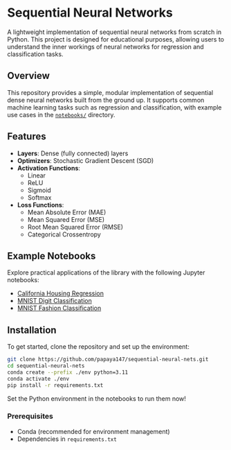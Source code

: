
# Sequential Neural Networks

A lightweight implementation of sequential neural networks from scratch in Python. This project is designed for educational purposes, allowing users to understand the inner workings of neural networks for regression and classification tasks.

## Overview

This repository provides a simple, modular implementation of sequential dense neural networks built from the ground up. It supports common machine learning tasks such as regression and classification, with example use cases in the [`notebooks/`](https://github.com/papaya147/sequential-neural-nets/tree/main/notebooks) directory.

## Features

- **Layers**: Dense (fully connected) layers
- **Optimizers**: Stochastic Gradient Descent (SGD)
- **Activation Functions**:
  - Linear
  - ReLU
  - Sigmoid
  - Softmax
- **Loss Functions**:
  - Mean Absolute Error (MAE)
  - Mean Squared Error (MSE)
  - Root Mean Squared Error (RMSE)
  - Categorical Crossentropy

## Example Notebooks

Explore practical applications of the library with the following Jupyter notebooks:
- [California Housing Regression](https://github.com/papaya147/sequential-neural-nets/blob/main/notebooks/california-housing.ipynb)
- [MNIST Digit Classification](https://github.com/papaya147/sequential-neural-nets/blob/main/notebooks/mnist-digits-flat.ipynb)
- [MNIST Fashion Classification](https://github.com/papaya147/sequential-neural-nets/blob/main/notebooks/mnist-fashion-flat.ipynb)

## Installation

To get started, clone the repository and set up the environment:

```bash
git clone https://github.com/papaya147/sequential-neural-nets.git
cd sequential-neural-nets
conda create --prefix ./env python=3.11
conda activate ./env
pip install -r requirements.txt
```
Set the Python environment in the notebooks to run them now!

### Prerequisites
- Conda (recommended for environment management)
- Dependencies in `requirements.txt`

